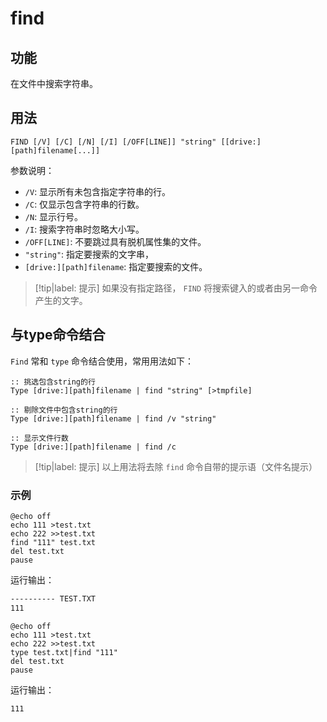 # find

## 功能

在文件中搜索字符串。

## 用法

```batch
FIND [/V] [/C] [/N] [/I] [/OFF[LINE]] "string" [[drive:][path]filename[...]]
```

参数说明：

* `/V`: 显⽰所有未包含指定字符串的⾏。 
* `/C`: 仅显⽰包含字符串的⾏数。 
* `/N`: 显⽰⾏号。 
* `/I`: 搜索字符串时忽略⼤⼩写。 
* `/OFF[LINE]`: 不要跳过具有脱机属性集的⽂件。 
* `"string"`: 指定要搜索的⽂字串， 
* `[drive:][path]filename`: 指定要搜索的⽂件。 

> [!tip|label: 提示]
> 如果没有指定路径， `FIND` 将搜索键⼊的或者由另⼀命令产⽣的⽂字。 

## 与type命令结合

`Find` 常和 `type` 命令结合使⽤，常用用法如下：

```batch
:: 挑选包含string的⾏
Type [drive:][path]filename | find "string" [>tmpfile]

:: 剔除⽂件中包含string的⾏
Type [drive:][path]filename | find /v "string"

:: 显⽰⽂件⾏数
Type [drive:][path]filename | find /c
```

> [!tip|label: 提示]
> 以上⽤法将去除 `find` 命令⾃带的提⽰语（⽂件名提⽰）

### 示例

```batch
@echo off 
echo 111 >test.txt 
echo 222 >>test.txt 
find "111" test.txt 
del test.txt
pause
```

运行输出：

```txt
---------- TEST.TXT
111
```

```batch
@echo off 
echo 111 >test.txt 
echo 222 >>test.txt 
type test.txt|find "111" 
del test.txt 
pause
```

运行输出：

```txt
111
```
